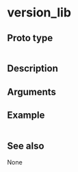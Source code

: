 # version_lib

## Proto type

```php
```

## Description


## Arguments


## Example

```php
```

## See also
None

